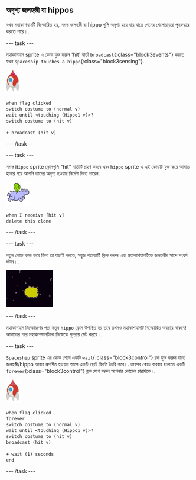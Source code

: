 ## অদৃশ্য জলহস্তী বা hippos

যখন মহাকাশযানটি বিস্ফোরিত হয়, সমস্ত জলহস্তী বা hippo গুলি অদৃশ্য হয়ে যায় যাতে গেমের খেলোয়াড়রা পুনরুদ্ধার করতে পারে।.

--- task ---

মহাকাশযান sprite এ কোড যুক্ত করুন 'hit' বার্তা `broadcast`{:class="block3events"} করতে যখন `spaceship touches a hippo`{:class="block3sensing"}.

![rocket sprite](images/rocket-sprite.png)

```blocks3
when flag clicked
switch costume to (normal v)
wait until <touching (Hippo1 v)>?
switch costume to (hit v)

+ broadcast (hit v)
```

--- /task ---

--- task ---

সমস্ত `Hippo` sprite ক্লোনগুলি "hit" বার্তাটি গ্রহণ করবে এবং `hippo` sprite এ এই কোডটি যুক্ত করে আঘাত হানার পরে আপনি তাদের অদৃশ্য হওয়ার নির্দেশ দিতে পারেন:

![hippo sprite](images/hippo-sprite.png)

```blocks3
when I receive [hit v]
delete this clone
```

--- /task ---

--- task ---

নতুন কোড কাজ করে কিনা তা যাচাই করতে, সবুজ পতাকাটি ক্লিক করুন এবং মহাকাশযানটিকে জলহস্তীর সাথে সংঘর্ষ ঘটান।.

![screenshot](images/invaders-hippo-collide.png)

--- /task ---

মহাকাশযান বিস্ফোরণের পরে নতুন `hippo` ক্লোন উপস্থিত হয় তবে তখনও মহাকাশযানটি বিস্ফোরিত অবস্থায় থাকবে! আঘাতের পরে মহাকাশযানটিকে নিজেকে পুনরায় সেট করবে।.

--- task ---

`Spaceship` sprite এর কোড শেষে একটি `wait`{:class="block3control"} ব্লক যুক্ত করুন যাতে জলহস্তী/hippo আবার প্রদর্শিত হওয়ার আগে একটি ছোট বিরতি তৈরি করে।. তারপর কোড বারবার চালাতে একটি `forever`{:class="block3control"} ব্লক যোগ করুন আপনার কোডের চারদিকে।.

![rocket sprite](images/rocket-sprite.png)

```blocks3
when flag clicked
forever
switch costume to (normal v)
wait until <touching (Hippo1 v)>?
switch costume to (hit v)
broadcast (hit v)

+ wait (1) seconds
end
```

--- /task ---